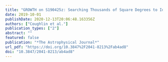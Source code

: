 ```yaml
---
title: "GROWTH on S190425z: Searching Thousands of Square Degrees to Identify an Optical or Infrared Counterpart to a Binary Neutron Star Merger with the Zwicky Transient Facility and Palomar Gattini-IR"
date: 2019-10-01
publishDate: 2020-12-13T20:06:48.163356Z
authors: ["Coughlin et al."]
publication_types: ["2"]
abstract: ""
featured: false
publication: "*The Astrophysical Journal*"
url_pdf: "https://doi.org/10.3847%2F2041-8213%2Fab4ad8"
doi: "10.3847/2041-8213/ab4ad8"
---
```


